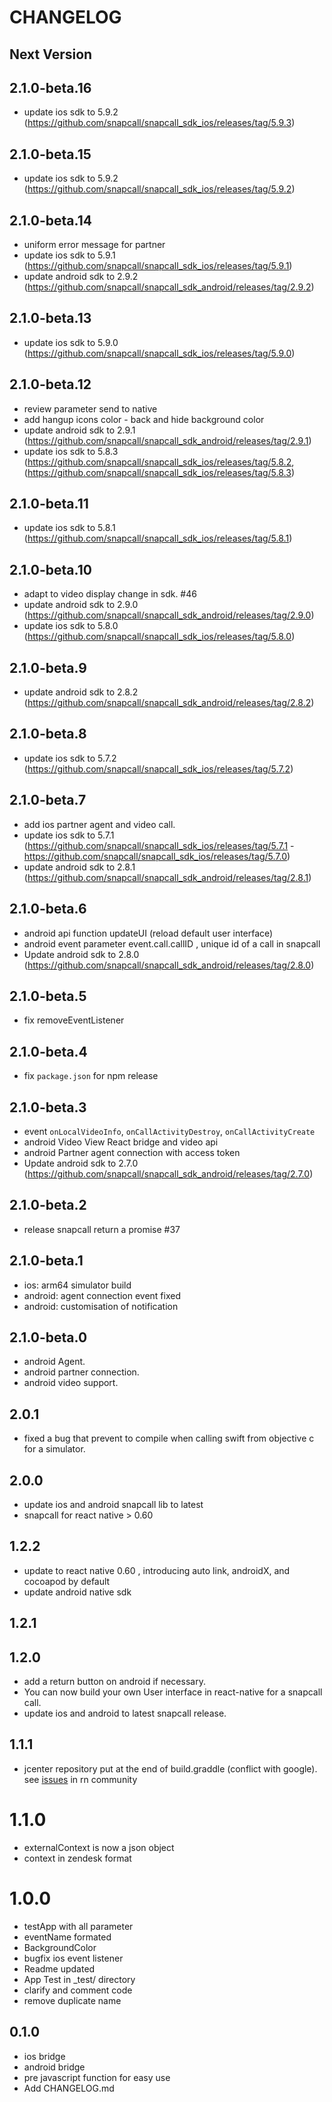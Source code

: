 # CHANGELOG


## Next Version
## 2.1.0-beta.16
- update ios sdk to 5.9.2 (https://github.com/snapcall/snapcall_sdk_ios/releases/tag/5.9.3)
## 2.1.0-beta.15
- update ios sdk to 5.9.2 (https://github.com/snapcall/snapcall_sdk_ios/releases/tag/5.9.2)

## 2.1.0-beta.14
- uniform error message for partner
- update ios sdk to 5.9.1 (https://github.com/snapcall/snapcall_sdk_ios/releases/tag/5.9.1)
- update android sdk to 2.9.2 (https://github.com/snapcall/snapcall_sdk_android/releases/tag/2.9.2)

## 2.1.0-beta.13
- update ios sdk to 5.9.0 (https://github.com/snapcall/snapcall_sdk_ios/releases/tag/5.9.0)

## 2.1.0-beta.12
- review parameter send to native
- add hangup icons color - back and hide background color
- update android sdk to 2.9.1 (https://github.com/snapcall/snapcall_sdk_android/releases/tag/2.9.1)
- update ios sdk to 5.8.3 (https://github.com/snapcall/snapcall_sdk_ios/releases/tag/5.8.2, (https://github.com/snapcall/snapcall_sdk_ios/releases/tag/5.8.3)
## 2.1.0-beta.11
- update ios sdk to 5.8.1 (https://github.com/snapcall/snapcall_sdk_ios/releases/tag/5.8.1)
## 2.1.0-beta.10
- adapt to video display change in sdk. #46
- update android sdk to 2.9.0 (https://github.com/snapcall/snapcall_sdk_android/releases/tag/2.9.0)
- update ios sdk to 5.8.0 (https://github.com/snapcall/snapcall_sdk_ios/releases/tag/5.8.0)

## 2.1.0-beta.9
- update android sdk to 2.8.2 (https://github.com/snapcall/snapcall_sdk_android/releases/tag/2.8.2)

## 2.1.0-beta.8
- update ios sdk to 5.7.2 (https://github.com/snapcall/snapcall_sdk_ios/releases/tag/5.7.2)

## 2.1.0-beta.7
- add ios partner agent and video call.
- update ios sdk to 5.7.1 (https://github.com/snapcall/snapcall_sdk_ios/releases/tag/5.7.1 - https://github.com/snapcall/snapcall_sdk_ios/releases/tag/5.7.0)
- update android sdk to 2.8.1 (https://github.com/snapcall/snapcall_sdk_android/releases/tag/2.8.1)

## 2.1.0-beta.6

- android api function updateUI (reload default user interface)
- android event parameter event.call.callID , unique id of a call in snapcall
- Update android sdk to 2.8.0 (https://github.com/snapcall/snapcall_sdk_android/releases/tag/2.8.0)

## 2.1.0-beta.5

- fix removeEventListener

## 2.1.0-beta.4

- fix `package.json` for npm release

## 2.1.0-beta.3

- event `onLocalVideoInfo`, `onCallActivityDestroy`, `onCallActivityCreate`
- android Video View React bridge and video api
- android Partner agent connection with access token
- Update android sdk to 2.7.0 (https://github.com/snapcall/snapcall_sdk_android/releases/tag/2.7.0)

## 2.1.0-beta.2

-  release snapcall return a promise #37

## 2.1.0-beta.1

- ios: arm64 simulator build
- android: agent connection event fixed
- android: customisation of notification

## 2.1.0-beta.0

- android Agent.
- android partner connection.
- android video support.

## 2.0.1
- fixed a bug that prevent to compile when calling swift from objective c for a simulator. 

## 2.0.0
- update ios and android snapcall lib to latest
- snapcall for react native >  0.60

## 1.2.2
- update to react native 0.60 , introducing auto link, androidX, and cocoapod by default
- update android native sdk

## 1.2.1
## 1.2.0
- add a return button on android if necessary.
- You can now build your own User interface in react-native for a snapcall call.
- update ios and android to latest snapcall release.

## 1.1.1
- jcenter repository put at the end of build.graddle (conflict with google). see [issues](https://github.com/react-native-community/react-native-camera/issues/1875) in rn community

# 1.1.0
- externalContext is now a json object
- context in zendesk format

# 1.0.0
- testApp with all parameter
- eventName formated
- BackgroundColor
- bugfix ios event listener
- Readme updated
- App Test in _test/ directory
- clarify and comment  code
- remove duplicate name

## 0.1.0
- ios bridge
- android bridge
- pre javascript function for easy use
- Add CHANGELOG.md

